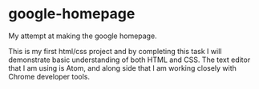 # google-homepage
My attempt at making the google homepage.


This is my first html/css project and by completing this task I will demonstrate
basic understanding of both HTML and CSS.  The text editor that I am using is Atom,
and along side that I am working closely with Chrome developer tools.
